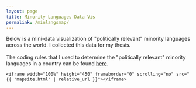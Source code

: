 ```yaml
---
layout: page
title: Minority Languages Data Vis
permalink: /minlangsmap/
---
```

Below is a mini-data visualization of "politically relevant" minority languages across the world. I collected this data for my thesis. <br> <br>
The coding rules that I used to determine the "politically relevant" minority languages in a country can be found
<a href="{{ 'assets/minlang-coderules.pdf' | relative_url}}" target="_blank">here</a>.
<div class="container">

    <iframe width="100%" height="450" frameborder="0" scrolling="no" src="{{ 'mapsite.html' | relative_url }}"></iframe>

</div> <!-- /.container -->